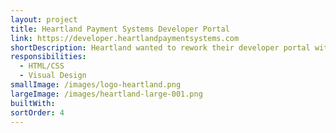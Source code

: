 ```yaml
---
layout: project
title: Heartland Payment Systems Developer Portal
link: https://developer.heartlandpaymentsystems.com
shortDescription: Heartland wanted to rework their developer portal with clean and semantic HTML and CSS.
responsibilities:
  - HTML/CSS
  - Visual Design
smallImage: /images/logo-heartland.png
largeImage: /images/heartland-large-001.png
builtWith:
sortOrder: 4
---
```


